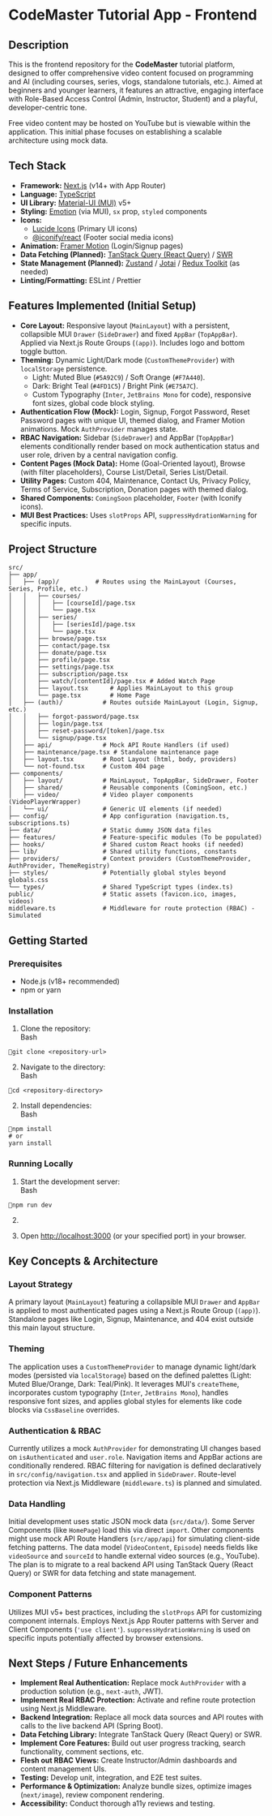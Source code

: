# **CodeMaster Tutorial App \- Frontend**

## **Description**

This is the frontend repository for the **CodeMaster** tutorial platform, designed to offer comprehensive video content focused on programming and AI (including courses, series, vlogs, standalone tutorials, etc.). Aimed at beginners and younger learners, it features an attractive, engaging interface with Role-Based Access Control (Admin, Instructor, Student) and a playful, developer-centric tone.

Free video content may be hosted on YouTube but is viewable within the application. This initial phase focuses on establishing a scalable architecture using mock data.

## **Tech Stack**

- **Framework:** [Next.js](https://nextjs.org/) (v14+ with App Router)
- **Language:** [TypeScript](https://www.typescriptlang.org/)
- **UI Library:** [Material-UI (MUI)](https://mui.com/) v5+
- **Styling:** [Emotion](https://emotion.sh/) (via MUI), `sx` prop, `styled` components
- **Icons:**
  - [Lucide Icons](https://lucide.dev/) (Primary UI icons)
  - [@iconify/react](https://iconify.design/) (Footer social media icons)
- **Animation:** [Framer Motion](https://www.framer.com/motion/) (Login/Signup pages)
- **Data Fetching (Planned):** [TanStack Query (React Query)](https://tanstack.com/query/latest) / [SWR](https://swr.vercel.app/)
- **State Management (Planned):** [Zustand](https://zustand-demo.pmnd.rs/) / [Jotai](https://jotai.org/) / [Redux Toolkit](https://redux-toolkit.js.org/) (as needed)
- **Linting/Formatting:** ESLint / Prettier

## **Features Implemented (Initial Setup)**

- **Core Layout:** Responsive layout (`MainLayout`) with a persistent, collapsible MUI `Drawer` (`SideDrawer`) and fixed `AppBar` (`TopAppBar`). Applied via Next.js Route Groups (`(app)`). Includes logo and bottom toggle button.
- **Theming:** Dynamic Light/Dark mode (`CustomThemeProvider`) with `localStorage` persistence.
  - Light: Muted Blue (`#5A92C9`) / Soft Orange (`#F7A440`).
  - Dark: Bright Teal (`#4FD1C5`) / Bright Pink (`#E75A7C`).
  - Custom Typography (`Inter`, `JetBrains Mono` for code), responsive font sizes, global code block styling.
- **Authentication Flow (Mock):** Login, Signup, Forgot Password, Reset Password pages with unique UI, themed dialog, and Framer Motion animations. Mock `AuthProvider` manages state.
- **RBAC Navigation:** Sidebar (`SideDrawer`) and AppBar (`TopAppBar`) elements conditionally render based on mock authentication status and user role, driven by a central navigation config.
- **Content Pages (Mock Data):** Home (Goal-Oriented layout), Browse (with filter placeholders), Course List/Detail, Series List/Detail.
- **Utility Pages:** Custom 404, Maintenance, Contact Us, Privacy Policy, Terms of Service, Subscription, Donation pages with themed dialog.
- **Shared Components:** `ComingSoon` placeholder, `Footer` (with Iconify icons).
- **MUI Best Practices:** Uses `slotProps` API, `suppressHydrationWarning` for specific inputs.

## **Project Structure**

```
src/
├── app/
│   ├── (app)/          # Routes using the MainLayout (Courses, Series, Profile, etc.)
│   │   ├── courses/
│   │   │   ├── [courseId]/page.tsx
│   │   │   └── page.tsx
│   │   ├── series/
│   │   │   ├── [seriesId]/page.tsx
│   │   │   └── page.tsx
│   │   ├── browse/page.tsx
│   │   ├── contact/page.tsx
│   │   ├── donate/page.tsx
│   │   ├── profile/page.tsx
│   │   ├── settings/page.tsx
│   │   ├── subscription/page.tsx
│   │   ├── watch/[contentId]/page.tsx # Added Watch Page
│   │   ├── layout.tsx      # Applies MainLayout to this group
│   │   └── page.tsx        # Home Page
│   ├── (auth)/           # Routes outside MainLayout (Login, Signup, etc.)
│   │   ├── forgot-password/page.tsx
│   │   ├── login/page.tsx
│   │   ├── reset-password/[token]/page.tsx
│   │   └── signup/page.tsx
│   ├── api/              # Mock API Route Handlers (if used)
│   ├── maintenance/page.tsx # Standalone maintenance page
│   ├── layout.tsx        # Root Layout (html, body, providers)
│   └── not-found.tsx     # Custom 404 page
├── components/
│   ├── layout/           # MainLayout, TopAppBar, SideDrawer, Footer
│   ├── shared/           # Reusable components (ComingSoon, etc.)
│   ├── video/            # Video player components (VideoPlayerWrapper)
│   └── ui/               # Generic UI elements (if needed)
├── config/               # App configuration (navigation.ts, subscriptions.ts)
├── data/                 # Static dummy JSON data files
├── features/             # Feature-specific modules (To be populated)
├── hooks/                # Shared custom React hooks (if needed)
├── lib/                  # Shared utility functions, constants
├── providers/            # Context providers (CustomThemeProvider, AuthProvider, ThemeRegistry)
├── styles/               # Potentially global styles beyond globals.css
└── types/                # Shared TypeScript types (index.ts)
public/                   # Static assets (favicon.ico, images, videos)
middleware.ts             # Middleware for route protection (RBAC) - Simulated
```

## **Getting Started**

### **Prerequisites**

- Node.js (v18+ recommended)
- npm or yarn

### **Installation**

1. Clone the repository:  
   Bash

```
git clone <repository-url>
```

2. Navigate to the directory:  
   Bash

```
cd <repository-directory>
```

2. Install dependencies:  
   Bash

```
npm install
# or
yarn install
```

### **Running Locally**

1. Start the development server:  
   Bash

```
npm run dev
```

2.

3.  Open [http://localhost:3000](http://localhost:3000) (or your specified port) in your browser.

## **Key Concepts & Architecture**

### **Layout Strategy**

A primary layout (`MainLayout`) featuring a collapsible MUI `Drawer` and `AppBar` is applied to most authenticated pages using a Next.js Route Group (`(app)`). Standalone pages like Login, Signup, Maintenance, and 404 exist outside this main layout structure.

### **Theming**

The application uses a `CustomThemeProvider` to manage dynamic light/dark modes (persisted via `localStorage`) based on the defined palettes (Light: Muted Blue/Orange, Dark: Teal/Pink). It leverages MUI's `createTheme`, incorporates custom typography (`Inter`, `JetBrains Mono`), handles responsive font sizes, and applies global styles for elements like code blocks via `CssBaseline` overrides.

### **Authentication & RBAC**

Currently utilizes a mock `AuthProvider` for demonstrating UI changes based on `isAuthenticated` and `user.role`. Navigation items and AppBar actions are conditionally rendered. RBAC filtering for navigation is defined declaratively in `src/config/navigation.tsx` and applied in `SideDrawer`. Route-level protection via Next.js Middleware (`middleware.ts`) is planned and simulated.

### **Data Handling**

Initial development uses static JSON mock data (`src/data/`). Some Server Components (like `HomePage`) load this via direct `import`. Other components might use mock API Route Handlers (`src/app/api`) for simulating client-side fetching patterns. The data model (`VideoContent`, `Episode`) needs fields like `videoSource` and `sourceId` to handle external video sources (e.g., YouTube). The plan is to migrate to a real backend API using TanStack Query (React Query) or SWR for data fetching and state management.

### **Component Patterns**

Utilizes MUI v5+ best practices, including the `slotProps` API for customizing component internals. Employs Next.js App Router patterns with Server and Client Components (`'use client'`). `suppressHydrationWarning` is used on specific inputs potentially affected by browser extensions.

## **Next Steps / Future Enhancements**

- **Implement Real Authentication:** Replace mock `AuthProvider` with a production solution (e.g., `next-auth`, JWT).
- **Implement Real RBAC Protection:** Activate and refine route protection using Next.js Middleware.
- **Backend Integration:** Replace all mock data sources and API routes with calls to the live backend API (Spring Boot).
- **Data Fetching Library:** Integrate TanStack Query (React Query) or SWR.
- **Implement Core Features:** Build out user progress tracking, search functionality, comment sections, etc.
- **Flesh out RBAC Views:** Create Instructor/Admin dashboards and content management UIs.
- **Testing:** Develop unit, integration, and E2E test suites.
- **Performance & Optimization:** Analyze bundle sizes, optimize images (`next/image`), review component rendering.
- **Accessibility:** Conduct thorough a11y reviews and testing.
